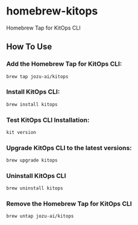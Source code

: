 # homebrew-kitops
Homebrew Tap for KitOps CLI

## How To Use

### Add the Homebrew Tap for KitOps CLI:
```bash
brew tap jozu-ai/kitops
```

### Install KitOps CLI:
```bash
brew install kitops
```

### Test KitOps CLI Installation:
```bash
kit version
```

### Upgrade KitOps CLI to the latest versions:
```bash
brew upgrade kitops
```

### Uninstall KitOps CLI
```bash
brew uninstall kitops
```

### Remove the Homebrew Tap for KitOps CLI
```bash
brew untap jozu-ai/kitops
